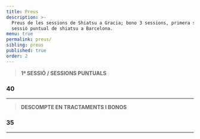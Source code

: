 ```yaml
---
title: Preus
description: >-
  Preus de les sessions de Shiatsu a Gracia; bono 3 sessions, primera sessió i
  sessió puntual de shiatsu a Barcelona.
menu: true
permalink: preus/
sibling: preus
published: true
order: 2
---
```







> **1ª SESSIÓ / SESSIONS PUNTUALS**

### 40

---

> **DESCOMPTE EN TRACTAMENTS I BONOS**

### 35

---

